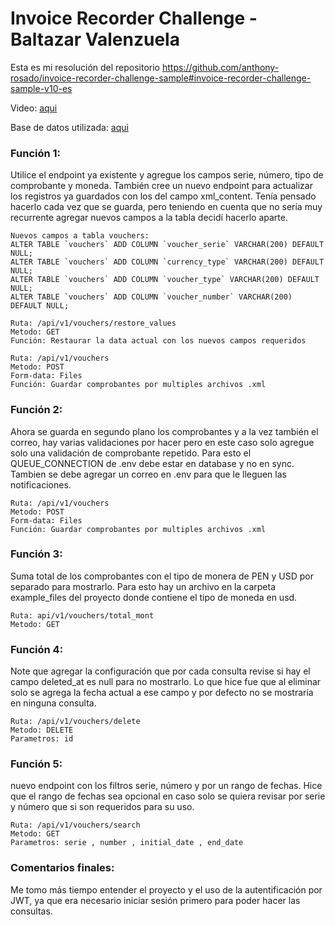 # Invoice Recorder Challenge - Baltazar Valenzuela

Esta es mi resolución del repositorio 
https://github.com/anthony-rosado/invoice-recorder-challenge-sample#invoice-recorder-challenge-sample-v10-es

Video: [aqui](https://drive.google.com/file/d/1hrrGeQ_8MRJbHJ9lJHTbZykEeywNUFNW/view?usp=sharing)

Base de datos utilizada: [aqui](https://github.com/fernando5324/lbaltazarDev-InvoiceRecorderChalleng/blob/54b2973959dd744532ab531cab915f1c23e0753f/BD.sql)

### Función 1:
Utilice el endpoint ya existente y agregue los campos serie, número, tipo de comprobante y moneda. También cree un nuevo endpoint para actualizar los registros ya guardados con los del campo xml_content.
Tenía pensado hacerlo cada vez que se guarda, pero teniendo en cuenta que no sería muy recurrente agregar nuevos campos a la tabla decidí hacerlo aparte.

    Nuevos campos a tabla vouchers:
    ALTER TABLE `vouchers` ADD COLUMN `voucher_serie` VARCHAR(200) DEFAULT NULL;
    ALTER TABLE `vouchers` ADD COLUMN `currency_type` VARCHAR(200) DEFAULT NULL;
    ALTER TABLE `vouchers` ADD COLUMN `voucher_type` VARCHAR(200) DEFAULT NULL;
    ALTER TABLE `vouchers` ADD COLUMN `voucher_number` VARCHAR(200) DEFAULT NULL;

    Ruta: /api/v1/vouchers/restore_values
	Metodo: GET
	Función: Restaurar la data actual con los nuevos campos requeridos
 
	Ruta: /api/v1/vouchers
	Metodo: POST
    Form-data: Files
	Función: Guardar comprobantes por multiples archivos .xml


### Función 2:
Ahora se guarda en segundo plano los comprobantes y a la vez también el correo, hay varias validaciones por hacer pero en este caso solo agregue solo una validación de comprobante repetido.
Para esto el QUEUE_CONNECTION de .env debe estar en database y no en sync. Tambien se debe agregar un correo en .env para que le lleguen las notificaciones.

    Ruta: /api/v1/vouchers
	Metodo: POST
    Form-data: Files
	Función: Guardar comprobantes por multiples archivos .xml

### Función 3:
Suma total de los comprobantes con el tipo de monera de PEN y USD por separado para mostrarlo. Para esto hay un archivo en la carpeta example_files del proyecto donde contiene el tipo de moneda en usd.

	Ruta: api/v1/vouchers/total_mont
	Metodo: GET

### Función 4:
Note que agregar la configuración que por cada consulta revise si hay el campo deleted_at es null para no mostrarlo. Lo que hice fue que al eliminar solo se agrega la fecha actual a ese campo y por defecto no se mostraría en ninguna consulta.

	Ruta: /api/v1/vouchers/delete
	Metodo: DELETE
	Parametros: id

### Función 5:
nuevo endpoint con los filtros serie, número y por un rango de fechas. Hice que el rango de fechas sea opcional en caso solo se quiera revisar por serie y número que si son requeridos para su uso.

	Ruta: /api/v1/vouchers/search
	Metodo: GET
	Parametros: serie , number , initial_date , end_date

### Comentarios finales:
Me tomo más tiempo entender el proyecto y el uso de la autentificación por JWT, ya que era necesario iniciar sesión primero para poder hacer las consultas.



